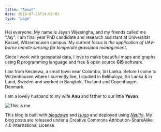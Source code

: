 ```yaml
---
title: "About"
date: 2019-07-26T14:02:01
type: "page"
---
```


Hej everyone, 
My name is Jayan Wijesingha, and my friends called me "Jay". I am final year PhD candidate and research assistant at Universität Kassel, Witzenhausen campus. My current focus is *the application of UAV-borne remote sensing for temperate grassland management*.

Since I work with geospatial data, I love to make beautiful maps and graphs using **R** programming language and free & open source **GIS** software.

I am from Kesbewa, a small town near Colombo, Sri Lanka. Before I come to Witzenhausen where I currently live, I studied in Belihuloya, Sri Lanka & in Lund, Sweden and worked in Bangkok, Thailand and Copenhagen, Denmark. 

I am a lovely husband to my wife **Anu** and father to our little **Yevon**.

![This is me][me]

This blog is built with [*blogdown*](https://github.com/rstudio/blogdown) and [*Hugo*](https://gohugo.io/) and deployed using [*Netlify*](https://www.netlify.com/). My blog posts are released under a Creative Commons Attribution-ShareAlike 4.0 International License.

[me]: /about.jpg